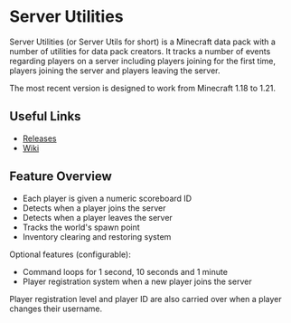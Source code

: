 # Server Utilities
Server Utilities (or Server Utils for short) is a Minecraft data pack with a number of utilities for data pack creators. It tracks a number of events regarding players on a server including players joining for the first time, players joining the server and players leaving the server.

The most recent version is designed to work from Minecraft 1.18 to 1.21.

## Useful Links
- [Releases](https://github.com/ZacNVR/server-utils/releases)
- [Wiki](https://github.com/ZacNVR/server-utils/wiki)

## Feature Overview
- Each player is given a numeric scoreboard ID
- Detects when a player joins the server
- Detects when a player leaves the server
- Tracks the world's spawn point
- Inventory clearing and restoring system

Optional features (configurable):
- Command loops for 1 second, 10 seconds and 1 minute
- Player registration system when a new player joins the server

Player registration level and player ID are also carried over when a player changes their username.
